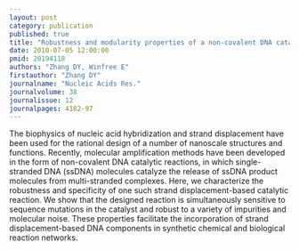 ```yaml
---
layout: post
category: publication
published: true
title: "Robustness and modularity properties of a non-covalent DNA catalytic reaction."
date: 2010-07-05 12:00:00
pmid: 20194118
authors: "Zhang DY, Winfree E"
firstauthor: "Zhang DY"
journalname: "Nucleic Acids Res."
journalvolume: 38
journalissue: 12
journalpages: 4182-97
---
```


The biophysics of nucleic acid hybridization and strand displacement have been used for the rational design of a number of nanoscale structures and functions. Recently, molecular amplification methods have been developed in the form of non-covalent DNA catalytic reactions, in which single-stranded DNA (ssDNA) molecules catalyze the release of ssDNA product molecules from multi-stranded complexes. Here, we characterize the robustness and specificity of one such strand displacement-based catalytic reaction. We show that the designed reaction is simultaneously sensitive to sequence mutations in the catalyst and robust to a variety of impurities and molecular noise. These properties facilitate the incorporation of strand displacement-based DNA components in synthetic chemical and biological reaction networks.

